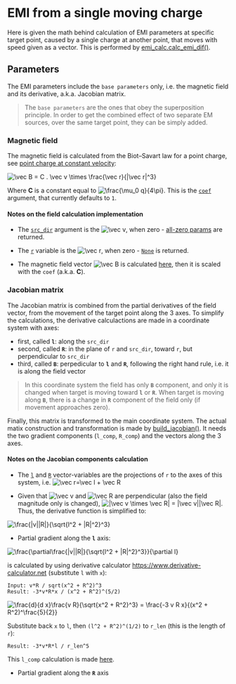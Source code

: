 # EMI from a single moving charge

Here is given the math behind calculation of EMI parameters at specific target point, caused by a
single charge at another point, that moves with speed given as a vector. This is performed by
[emi_calc.calc_emi_dif()](../emi_calc.py#L34-L101).

## Parameters

The EMI parameters include the `base parameters` only, i.e. the magnetic field and its derivative,
a.k.a. Jacobian matrix.

> The `base parameters` are the ones that obey the superposition principle. In order to get the
> combined effect of two separate EM sources, over the same target point, they can be simply added.


### Magnetic field

The magnetic field is calculated from the Biot–Savart law for a point charge, see
[point charge at constant velocity](https://en.wikipedia.org/wiki/Biot%E2%80%93Savart_law#Point_charge_at_constant_velocity):

 ![$$\vec B = C . \vec v \times \frac{\vec r}{|\vec r|^3}$$](https://render.githubusercontent.com/render/math?math=%5Cvec%20B%20%3D%20C%20.%20%5Cvec%20v%20%5Ctimes%20%5Cfrac%7B%5Cvec%20r%7D%7B%7C%5Cvec%20r%7C%5E3%7D)

Where **C** is a constant equal to ![$$\frac{\mu_0 q}{4\pi}$$](https://render.githubusercontent.com/render/math?math=%5Cfrac%7B%5Cmu_0%20q%7D%7B4%5Cpi%7D).
This is the [`coef`](../emi_calc.py#L34) argument, that currently defaults to `1`.

#### Notes on the field calculation implementation

- The [`src_dir`](../emi_calc.py#L34) argument is the ![$$\vec v$$](https://render.githubusercontent.com/render/math?math=%5Cvec%20v), when zero - [all-zero params](../emi_calc.py#L52) are returned.

- The [`r`](../emi_calc.py#L48) variable is the ![$$\vec r$$](https://render.githubusercontent.com/render/math?math=%5Cvec%20r), when zero - [`None`](../emi_calc.py#L60) is returned.

- The magnetic field vector ![$$\vec B$$](https://render.githubusercontent.com/render/math?math=%5Cvec%20B)
is calculated [here](../emi_calc.py#L64), then it is scaled with the `coef` (a.k.a. **C**).

### Jacobian matrix

The Jacobian matrix is combined from the partial derivatives of the field vector, from the movement
of the target point along the 3 axes. To simplify the calculations, the derivative calculactions are
made in a coordinate system with axes:
- first, called **`l`**: along the `src_dir`
- second, called **`R`**: in the plane of `r` and `src_dir`, toward `r`, but perpendicular to `src_dir`
- third, called **`B`**: perpedicular to **`l`** and **`R`**, following the right hand rule, i.e.
 it is along the field vector

> In this coordinate system the field has only **`B`** component, and only it is changed when target
> is moving toward **`l`** or **`R`**. When target is moving along **`B`**, there is a change in
> **`R`** component of the field only (if movement approaches zero).

Finally, this matrix is transformed to the main coordinate system. The actual matix construction and
transformation is made by [build_jacobian()](../emi_calc.py#L8-L32). It needs the two gradient
components (`l_comp`, `R_comp`) and the vectors along the 3 axes.

#### Notes on the Jacobian components calculation

- The [`l`](../emi_calc.py#L55) and [`R`](../emi_calc.py#L56) vector-variables are the projections
 of `r` to the axes of this system, i.e. ![$$\vec r=\vec l + \vec R$$](https://render.githubusercontent.com/render/math?math=%5Cvec%20r%3D%5Cvec%20l%20%2B%20%5Cvec%20R)

- Given that ![$$\vec v$$](https://render.githubusercontent.com/render/math?math=%5Cvec%20v) and
![$$\vec R$$](https://render.githubusercontent.com/render/math?math=%5Cvec%20R) are perpendicular
(also the field magnitude only is changed),
![$$|\vec v \times \vec R| = |\vec v||\vec R|$$](https://render.githubusercontent.com/render/math?math=%7C%5Cvec%20v%20%5Ctimes%20%5Cvec%20R%7C%20%3D%20%7C%5Cvec%20v%7C%7C%5Cvec%20R%7C).
Thus, the derivative function is simplified to:

 ![$$\frac{|v||R|}{\sqrt{l^2 + |R|^2}^3}$$](https://render.githubusercontent.com/render/math?math=%5Cfrac%7B%7Cv%7C%7CR%7C%7D%7B%5Csqrt%7Bl%5E2%20%2B%20%7CR%7C%5E2%7D%5E3%7D)


- Partial gradient along the **`l`** axis:

 ![$$\frac{\partial\frac{|v||R|}{\sqrt{l^2 + |R|^2}^3}}{\partial l}$$](https://render.githubusercontent.com/render/math?math=%5Cfrac%7B%5Cpartial%5Cfrac%7B%7Cv%7C%7CR%7C%7D%7B%5Csqrt%7Bl%5E2%20%2B%20%7CR%7C%5E2%7D%5E3%7D%7D%7B%5Cpartial%20l%7D)

is calculated by using derivative calculator https://www.derivative-calculator.net (substitute `l`
with `x`):

```
Input: v*R / sqrt(x^2 + R^2)^3
Result: -3*v*R*x / (x^2 + R^2)^(5/2)
```

 ![$$\frac{d}{d x}\frac{v R}{\sqrt{x^2 + R^2}^3} = \frac{-3 v R x}{(x^2 + R^2)^\frac{5}{2}}$$](https://render.githubusercontent.com/render/math?math=%5Cfrac%7Bd%7D%7Bd%20x%7D%5Cfrac%7Bv%20R%7D%7B%5Csqrt%7Bx%5E2%20%2B%20R%5E2%7D%5E3%7D%20%3D%20%5Cfrac%7B-3%20v%20R%20x%7D%7B%28x%5E2%20%2B%20R%5E2%29%5E%5Cfrac%7B5%7D%7B2%7D%7D)


Substitute back `x` to `l`, then `(l^2 + R^2)^(1/2)` to `r_len` (this is the length of `r`):

```
Result: -3*v*R*l / r_len^5
```

This `l_comp` calculation is made [here](../emi_calc.py#L84).


- Partial gradient along the **`R`** axis